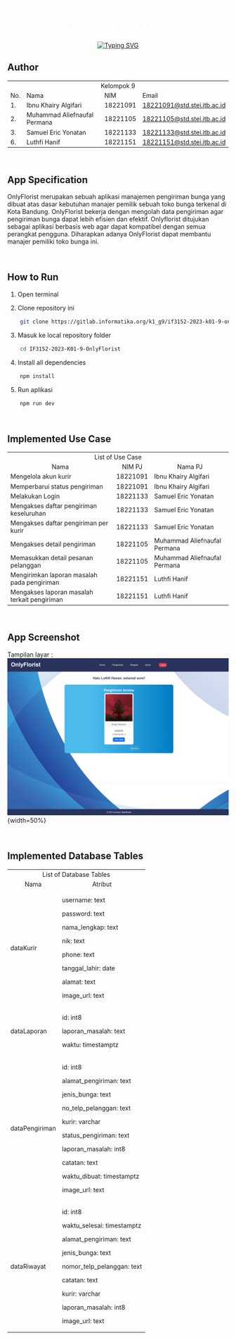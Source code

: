 <div align="center">
    <h1 align="center">
    <span style="color: white; font-weight: bold;">TUGAS BESAR IF3152 REKAYASA PERANGKAT LUNAK</span>
    </h1>
</div>

<div align="center">
    <!-- Typing SVG by DenverCoder1 - https://github.com/DenverCoder1/readme-typing-svg -->
    <a href="https://git.io/typing-svg"><img src="https://readme-typing-svg.demolab.com?font=Fira+Code&pause=1000&color=747B2E&center=true&vCenter=true&width=700&lines=Kelompok+9+-+K1;Sistem+dan+Teknologi+Informasi;OnlyFlorist" alt="Typing SVG" />
    </a>
</div>

## **Author**

<p align="center"> 
<table>
    <tr>
        <td colspan=4 align="center">Kelompok 9</td>
    </tr>
    <tr>
        <td>No.</td>
        <td>Nama</td>
        <td>NIM</td>
        <td>Email</td>
    </tr>
    <tr>
        <td>1.</td>
        <td>Ibnu Khairy Algifari</td>
        <td>18221091</td>
        <td><a href="mailto:18221091@std.stei.itb.ac.id">18221091@std.stei.itb.ac.id</a></td>
    </tr>
    <tr>
        <td>2.</td>
        <td>Muhammad Aliefnaufal Permana</td>
        <td>18221105</td>
        <td><a href="mailto:18221105@std.stei.itb.ac.id">18221105@std.stei.itb.ac.id</a></td>
    </tr>
    <tr>
        <td>3.</td>
        <td>Samuel Eric Yonatan</td>
        <td>18221133</td>
        <td><a href="mailto:18221133@std.stei.itb.ac.id">18221133@std.stei.itb.ac.id</a></td>
    </tr>
    <tr>
        <td>6.</td>
        <td>Luthfi Hanif</td>
        <td>18221151</td>
        <td><a href="mailto:18221151@std.stei.itb.ac.id">18221151@std.stei.itb.ac.id</a></td>
    </tr>
</table>
</p>

<br>

## **App Specification**
<p>
    OnlyFlorist merupakan sebuah aplikasi manajemen pengiriman bunga
    yang dibuat atas dasar kebutuhan manajer pemilik sebuah toko bunga
    terkenal di Kota Bandung. OnlyFlorist bekerja dengan mengolah data
    pengiriman agar pengiriman bunga dapat lebih efisien dan efektif.
    Onlyflorist ditujukan sebagai aplikasi berbasis web agar dapat
    kompatibel dengan semua perangkat pengguna. Diharapkan adanya
    OnlyFlorist dapat membantu manajer pemiliki toko bunga ini.
</p>

<br>

## **How to Run**
1. Open terminal</br>

2. Clone repository ini</br>
```bash
    git clone https://gitlab.informatika.org/k1_g9/if3152-2023-k01-9-onlyflorist.git
```

3. Masuk ke local repository folder</br>
```bash
    cd IF3152-2023-K01-9-OnlyFlorist
```

4. Install all dependencies</br>
```bash
    npm install
```

5. Run aplikasi</br>
```bash
    npm run dev
```

<br>

## **Implemented Use Case**

<p align="center"> 
<table>
    <tr>
        <td colspan=4 align="center">List of Use Case</td>
    </tr>
    <tr>
        <td align="center">Nama</td>
        <td align="center">NIM PJ</td>
        <td align="center">Nama PJ</td>
    </tr>
    <tr>
        <td>Mengelola akun kurir</td>
        <td>18221091</td>
        <td>Ibnu Khairy Algifari</td>
    </tr>
    <tr>
        <td>Memperbarui status pengiriman</td>
        <td>18221091</td>
        <td>Ibnu Khairy Algifari</td>
    </tr>
    <tr>
        <td>Melakukan Login</td>
        <td>18221133</td>
        <td>Samuel Eric Yonatan</td>
    </tr>
    <tr>
        <td>Mengakses daftar pengiriman keseluruhan</td>
        <td>18221133</td>
        <td>Samuel Eric Yonatan</td>
    </tr>
    <tr>
        <td>Mengakses daftar pengiriman per kurir</td>
        <td>18221133</td>
        <td>Samuel Eric Yonatan</td>
    </tr>
    <tr>
        <td>Mengakses detail pengiriman</td>
        <td>18221105</td>
        <td>Muhammad Aliefnaufal Permana</td>
    </tr>
    <tr>
        <td>Memasukkan detail pesanan pelanggan</td>
        <td>18221105</td>
        <td>Muhammad Aliefnaufal Permana</td>
    </tr>
    <tr>
        <td>Mengirimkan laporan masalah pada pengiriman</td>
        <td>18221151</td>
        <td>Luthfi Hanif</td>
    </tr>
    <tr>
        <td>Mengakses laporan masalah terkait pengiriman</td>
        <td>18221151</td>
        <td>Luthfi Hanif</td>
    </tr>
</table>
</p>

<br>

## **App Screenshot**
Tampilan layar : 
![Test](/doc/DashboardKurir%20(1).jpeg){width=50%}

<br>

## **Implemented Database Tables**
<p align="center"> 
<table>
    <tr>
        <td colspan=4 align="center">List of Database Tables</td>
    </tr>
    <tr>
        <td align="center">Nama</td>
        <td align="center">Atribut</td>
    </tr>
    <tr>
        <td>dataKurir</td>
        <td>
            <p>username: text</p>
            <p>password: text</p>
            <p>nama_lengkap: text</p>
            <p>nik: text</p>
            <p>phone: text</p>
            <p>tanggal_lahir: date</p>
            <p>alamat: text</p>
            <p>image_url: text</p>
        </td>
    </tr>
    <tr>
        <td>dataLaporan</td>
        <td>
            <p>id: int8</p>
            <p>laporan_masalah: text</p>
            <p>waktu: timestamptz</p>
        </td>
    </tr>
    <tr>
        <td>dataPengiriman</td>
        <td>
            <p>id: int8</p>
            <p>alamat_pengiriman: text</p>
            <p>jenis_bunga: text</p>
            <p>no_telp_pelanggan: text</p>
            <p>kurir: varchar</p>
            <p>status_pengiriman: text</p>
            <p>laporan_masalah: int8</p>
            <p>catatan: text</p>
            <p>waktu_dibuat: timestamptz</p>
            <p>image_url: text</p>
        </td>
    </tr>
    <tr>
        <td>dataRiwayat</td>
        <td>
            <p>id: int8</p>
            <p>waktu_selesai: timestamptz</p>
            <p>alamat_pengiriman: text</p>
            <p>jenis_bunga: text</p>
            <p>nomor_telp_pelanggan: text</p>
            <p>catatan: text</p>
            <p>kurir: varchar</p>
            <p>laporan_masalah: int8</p> 
            <p>image_url: text</p> 
        </td>
    </tr>
</table>
</p>

<br>